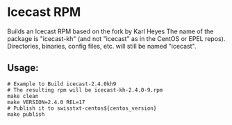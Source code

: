 Icecast RPM
===========

Builds an Icecast RPM based on the fork by Karl Heyes
The name of the package is "icecast-kh" (and not "icecast" as in the CentOS or EPEL repos).
Directories, binaries, config files, etc. will still be named "icecast".

Usage:
------
	# Example to Build icecast-2.4.0kh9
	# The resulting rpm will be icecast-kh-2.4.0-9.rpm
	make clean
    make VERSION=2.4.0 REL=17
	# Publish it to swisstxt-centos${centos_version}
	make publish
